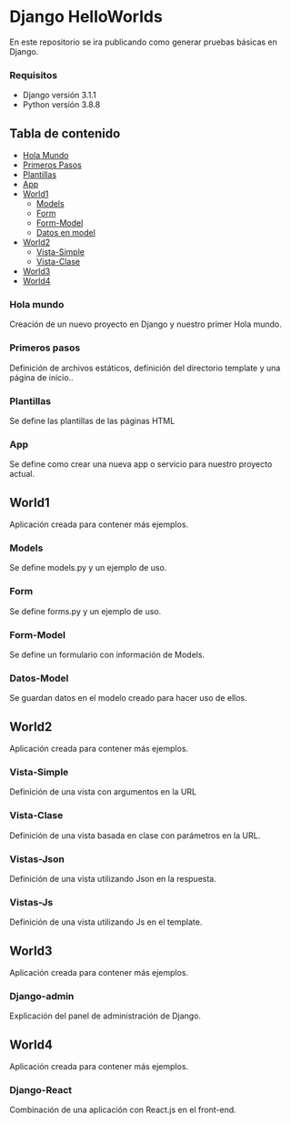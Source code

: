 # Django HelloWorlds
En este repositorio se ira publicando como generar pruebas básicas en Django.

### Requisitos 
- Django versión 3.1.1
- Python versión 3.8.8

## Tabla de contenido
- [Hola Mundo](#hola-mundo)
- [Primeros Pasos](#primeros-pasos )
- [Plantillas](#plantillas)
- [App](#app)
- [World1](#world1)
  -   [Models](#models)
  -   [Form](#form)
  -   [Form-Model](#form-model)
  -   [Datos en model](#datos-model)
- [World2](#world2)
  - [Vista-Simple](#vista-simple)
  - [Vista-Clase](#vista-clase)
- [World3](#world3)
- [World4](#world4)



### Hola mundo 
Creación de un nuevo proyecto en Django y nuestro primer Hola mundo. 

### Primeros pasos
Definición de archivos estáticos, definición del directorio template y una página de inicio..

### Plantillas
Se define las plantillas de las páginas HTML

### App
Se define como crear una nueva app o servicio para nuestro proyecto actual.

## World1
Aplicación creada para contener más ejemplos.

### Models
Se define models.py y un ejemplo de uso.

### Form
Se define forms.py y un ejemplo de uso.

### Form-Model
Se define un formulario con información de Models.

### Datos-Model
Se guardan datos en el modelo creado para hacer uso de ellos.

## World2
Aplicación creada para contener más ejemplos.

### Vista-Simple
Definición de una vista con argumentos en la URL

### Vista-Clase
Definición de una vista basada en clase con parámetros en la URL.

### Vistas-Json
Definición de una vista utilizando Json en la respuesta.

### Vistas-Js
Definición de una vista utilizando Js en el template.

## World3
Aplicación creada para contener más ejemplos.

### Django-admin
Explicación del panel de administración de Django.

## World4
Aplicación creada para contener más ejemplos.

### Django-React
Combinación de una aplicación con React.js en el front-end.